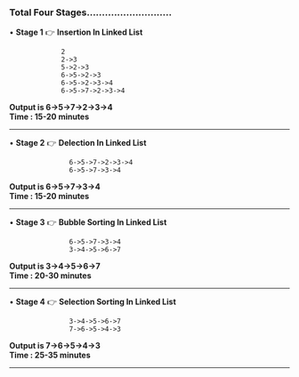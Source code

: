 ### Total Four Stages............................

• **Stage 1**  👉 **Insertion In Linked List**             

                 2                
                 2->3                               
                 5->2->3                                            
                 6->5->2->3               
                 6->5->2->3->4                           
                 6->5->7->2->3->4                   
 
**Output is 6->5->7->2->3->4**  
 **Time : 15-20 minutes**                 
 
 ----------------------------------------------------------------------------------------------------------------------

• **Stage 2**  👉 **Delection In Linked List**          

                   6->5->7->2->3->4               
                   6->5->7->3->4                              

**Output is 6->5->7->3->4**                                     
**Time : 15-20 minutes**      

------------------------------------------------------------------------------------------------------------------------

• **Stage 3**  👉 **Bubble Sorting In Linked List**          

                   6->5->7->3->4               
                   3->4->5->6->7                                      

**Output is  3->4->5->6->7**                                           
**Time : 20-30 minutes** 

-----------------------------------------------------------------------------------------------------------------------------
• **Stage 4**  👉 **Selection Sorting In Linked List**          
             
                   3->4->5->6->7 
                   7->6->5->4->3  

**Output is  7->6->5->4->3**                                  
**Time : 25-35 minutes** 

------------------------------------------------------------------------------------------------------------------------------

 
